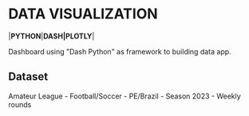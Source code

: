 # DATA VISUALIZATION

|**PYTHON**|**DASH|PLOTLY**|

Dashboard using "Dash Python" as framework to building data app. 

## Dataset

Amateur League - Football/Soccer - PE/Brazil - Season 2023 - Weekly rounds
